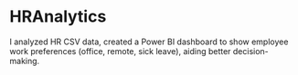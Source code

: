 # HRAnalytics
I analyzed HR CSV data, created a Power BI dashboard to show employee work preferences (office, remote, sick leave), aiding better decision-making.
